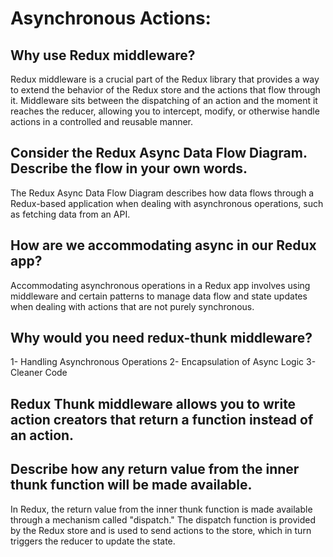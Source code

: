 # Asynchronous Actions:
## Why use Redux middleware? 

Redux middleware is a crucial part of the Redux library that provides a way to extend the behavior of the Redux store and the actions that flow through it.
Middleware sits between the dispatching of an action and the moment it reaches the reducer,
allowing you to intercept, modify, or otherwise handle actions in a controlled and reusable manner. 

## Consider the Redux Async Data Flow Diagram. Describe the flow in your own words.

The Redux Async Data Flow Diagram describes how data flows through a Redux-based application when dealing with asynchronous operations,
such as fetching data from an API. 

## How are we accommodating async in our Redux app?

Accommodating asynchronous operations in a Redux app involves using middleware and certain patterns to manage data flow and
state updates when dealing with actions that are not purely synchronous.

## Why would you need redux-thunk middleware?
1- Handling Asynchronous Operations
2- Encapsulation of Async Logic
3- Cleaner Code

## Redux Thunk middleware allows you to write action creators that return a function instead of an action.

## Describe how any return value from the inner thunk function will be made available.

In Redux, the return value from the inner thunk function is made available through a mechanism called "dispatch." 
The dispatch function is provided by the Redux store and is used to send actions to the store, which in turn triggers the reducer to update the state.
